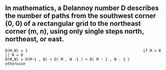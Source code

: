 ## In mathematics, a Delannoy number D describes the number of paths from the southwest corner (0, 0) of a rectangular grid to the northeast corner (m, n), using only single steps north, northeast, or east.

```
D(M,N) = 1                                                    if M = 0 || N = 0
D(M,N) = D(M-1 , N) + D( M , N -1 ) + D( M - 1 , N - 1 )      otherwise
```
